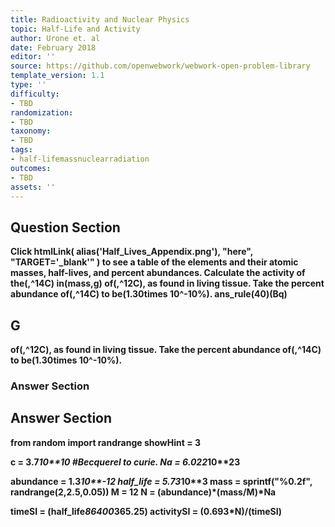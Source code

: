 ```yaml
---
title: Radioactivity and Nuclear Physics
topic: Half-Life and Activity
author: Urone et. al
date: February 2018
editor: ''
source: https://github.com/openwebwork/webwork-open-problem-library
template_version: 1.1
type: ''
difficulty:
- TBD
randomization:
- TBD
taxonomy:
- TBD
tags:
- half-lifemassnuclearradiation
outcomes:
- TBD
assets: ''
---
```


## Question Section 

<b>
Click
 htmlLink( alias('Half_Lives_Appendix.png'), "here", "TARGET='_blank'" )
to see a table of the elements and their atomic masses, half-lives, and percent abundances.
Calculate the activity of the(,^14C) in(mass,g) of(,^12C), as found in living tissue. Take the percent abundance of(,^14C) to be(1.30times 10^-10%).
ans_rule(40)(Bq)

## G
of(,^12C), as found in living tissue. Take the percent abundance of(,^14C) to be(1.30times 10^-10%).
### Answer Section


## Answer Section

from random import randrange
showHint = 3

c = 3.7*10**10           #Becquerel to curie.
Na = 6.022*10**23

abundance = 1.3*10**-12 
half_life = 5.73*10**3
mass = sprintf("%0.2f", randrange(2,2.5,0.05))
M = 12
N = (abundance)*(mass/M)*Na

timeSI = (half_life*86400*365.25)
activitySI = (0.693*N)/(timeSI)